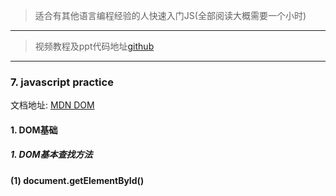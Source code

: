 >适合有其他语言编程经验的人快速入门JS(全部阅读大概需要一个小时)
___
>视频教程及ppt代码地址[github](https://github.com/youaresherlock/JavaScriptLearningNotes)
___
### 7. javascript practice
文档地址: [MDN DOM](https://developer.mozilla.org/en-US/docs/Web/API/Document_Object_Model)
#### 1. DOM基础
##### 1. DOM基本查找方法
**(1) document.getElementById()**